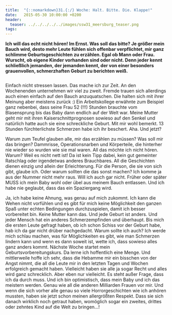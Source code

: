 ```yaml
---
title:  "{::nomarkdown}31.{:/} Woche: Halt. Bitte. Die. Klappe!"
date:   2015-05-30 10:00:00 +0200
header:
  teaser: ../../../../../images/ssw31_meersburg_teaser.png
tags:
---
```

**Ich will das echt nicht hören! Im Ernst. Was soll das bitte? Je größer mein Bauch wird, desto mehr Leute fühlen sich offenbar verpflichtet, mir ganz schlimme Geburtsgeschichten zu erzählen. Egal ob Mann oder Frau. Wurscht, ob eigene Kinder vorhanden sind oder nicht. Denn jeder kennt schließlich jemanden, der jemanden kennt, der von einer besonders grauenvollen, schmerzhaften Geburt zu berichten weiß.**

<figure>
  <img src="../../../../../images/ssw31_meersburg.jpg" alt="">
  <figcaption></figcaption>
</figure>

Einfach nicht stressen lassen. Das mache ich zur Zeit. An den Wochenenden unternehmen wir viel zu zweit. Fremde trauen sich allerdings auch einen einfach auf den Bauch anzuquatschen. Die halten sich mit ihrer Meinung aber meistens zurück :)
Ein Arbeitskollege erwähnte zum Beispiel ganz nebenbei, dass seine Frau 52 (!!!) Stunden brauchte vom Blasensprung bis das Baby dann endlich auf der Welt war. Meine Mutter geht mir mit ihren Kaiserschnittprognosen sowieso auf den Senkel und natürlich hatte auch sie eine schreckliche Geburt. Mit mir wohl bemerkt. 13 Stunden fürchterlichste Schmerzen habe ich ihr beschert. Aha. Und jetzt?

Warum zum Teufel glauben alle, mir das erzählen zu müssen? Was soll mir das bringen? Dammrisse, Operationsnarben und Körperteile, die hinterher nie wieder so wurden wie sie mal waren. All das möchte ich nicht hören. Warum? Weil es nicht nett ist! Da ist kein Tipp dabei, kein gut gemeinter Ratschlag oder irgendetwas anderes Brauchbares. All die Geschichten dienen einzig und allein der Erleichterung. Für die Person, die sie von sich gibt, glaube ich. Oder warum sollten die das sonst machen? Ich komme ja aus der Nummer nicht mehr raus. Will ich auch gar nicht. Früher oder später MUSS ich mein Baby wohl oder übel aus meinem Bauch entlassen. Und ich habe nie geglaubt, dass das ein Spaziergang wird.

Ja, ich habe keine Ahnung, was genau auf mich zukommt. Ich kann die Wehen nicht vorfühlen und es gibt für mich keine Möglichkeit den ganzen Spaß unter echten Bedingungen durchzuspielen, damit ich besser vorbereitet bin. Keine Mutter kann das. Und jede Geburt ist anders. Und jeder Mensch hat ein anderes Schmerzempfinden und überhaupt. Bis mich die ersten Leute gefragt haben, ob ich schon Schiss vor der Geburt habe, hab ich da gar nicht drüber nachgedacht. Warum sollte ich auch? Ich werde mich schlau machen, was für Möglichkeiten es gibt, wie man Schmerzen lindern kann und wenn es dann soweit ist, wette ich, dass sowieso alles ganz anders kommt. Nächste Woche startet mein Geburtsvorbereitungskurs. Da lerne ich hoffentlich eine Menge. Und mittlerweile hoffe ich sehr, dass die Hebamme mir ein bisschen von der Angst nimmt, die all die Leute mir in den letzten Tagen und Wochen erfolgreich gemacht haben.
Vielleicht haben sie alle ja sogar Recht und alles wird ganz schrecklich. Aber eben nur vielleicht. Es steht außer Frage, dass ich da durch muss. Und ich bin optimistisch, dass mein Baby und ich das meistern werden. Genau wie all die anderen Milliarden Frauen vor mir. Und wenn die sich vorher alle genau so viele Horrorgeschichten wie ich anhören mussten, haben sie jetzt schon meinen allergrößten Respekt. Dass sie sich danach wirklich noch getraut haben, womöglich sogar ein zweites, drittes oder zehntes Kind auf die Welt zu bringen...!